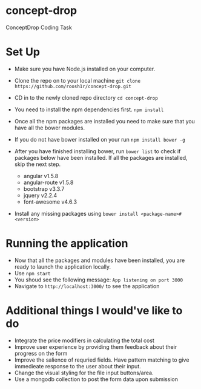 # concept-drop
ConceptDrop Coding Task

# Set Up

- Make sure you have Node.js installed on your computer.

- Clone the repo on to your local machine
```git clone https://github.com/roosh1r/concept-drop.git```

- CD in to the newly cloned repo directory
```cd concept-drop```

- You need to install the npm dependencies first.
```npm install```

- Once all the npm packages are installed you need to make sure that you have all the bower modules.
- If you do not have bower installed on your run ```npm install bower -g```
- After you have finished installing bower, run ```bower list``` to check if packages below have been installed. If all the packages are installed, skip the next step.
  * angular v1.5.8
  * angular-route v1.5.8
  * bootstrap v3.3.7
  * jquery v2.2.4
  * font-awesome v4.6.3
- Install any missing packages using ```bower install <package-name>#<version>```

# Running the application
- Now that all the packages and modules have been installed, you are ready to launch the application locally.
- Use ```npm start```
- You shoud see the following message: ```App listening on port 3000```
- Navigate to ```http://localhost:3000/``` to see the application

# Additional things I would've like to do
- Integrate the price modifiers in calculating the total cost
- Improve user experience by providing them feedback about their progress on the form
- Improve the salience of requried fields. Have pattern matching to give immedieate response to the user about their input.
- Change the visual styling for the file input buttons/area.
- Use a mongodb collection to post the form data upon submission
